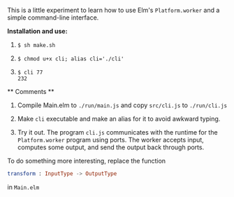This is a little experiment to learn how to use Elm's 
`Platform.worker` and a simple command-line interface.

**Installation and use:**

 1)  `$ sh make.sh `                     
 
 2)  `$ chmod u+x cli; alias cli='./cli'` 
 
 3)  `$ cli 77`                          
     `232`


** Comments **

1) Compile Main.elm to `./run/main.js` and
copy `src/cli.js` to `./run/cli.js`

2) Make `cli` executable and make an alias for it
to avoid awkward typing.

3) Try it out.  The program `cli.js` communicates
with the runtime for the `Platform.worker` program
using ports.  The worker accepts input, 
computes some output,
and send the output back through ports.

To do something more interesting, replace
the function 

```elm
transform : InputType -> OutputType
```

in `Main.elm`